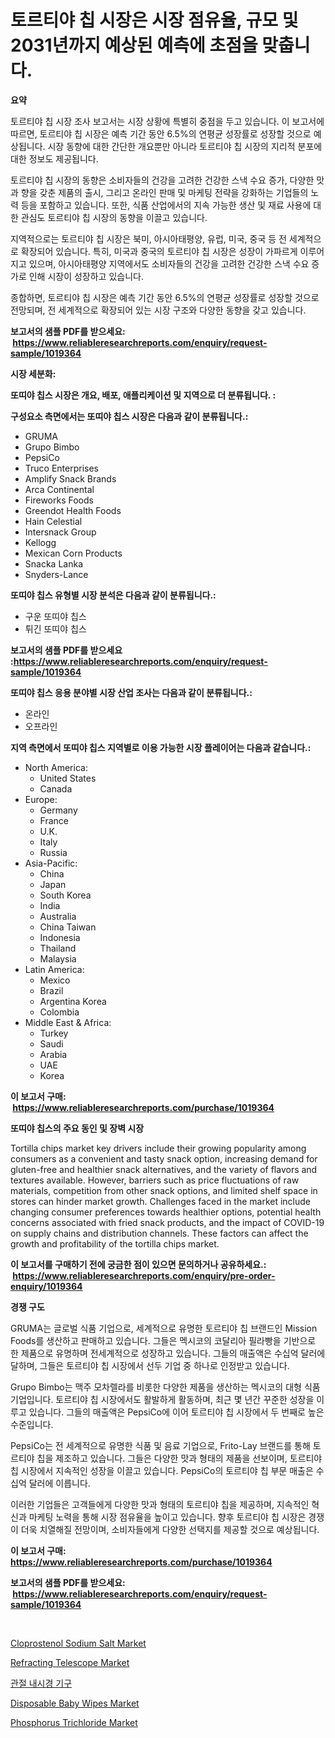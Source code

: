 <p><h1>토르티야 칩 시장은 시장 점유율, 규모 및 2031년까지 예상된 예측에 초점을 맞춥니다.</h1></p><p><strong>요약</strong></p>
<p><p>토르티야 칩 시장 조사 보고서는 시장 상황에 특별히 중점을 두고 있습니다.  이 보고서에 따르면, 토르티야 칩 시장은 예측 기간 동안 6.5%의 연평균 성장률로 성장할 것으로 예상됩니다. 시장 동향에 대한 간단한 개요뿐만 아니라 토르티야 칩 시장의 지리적 분포에 대한 정보도 제공됩니다.</p><p>토르티야 칩 시장의 동향은 소비자들의 건강을 고려한 건강한 스낵 수요 증가, 다양한 맛과 향을 갖춘 제품의 출시, 그리고 온라인 판매 및 마케팅 전략을 강화하는 기업들의 노력 등을 포함하고 있습니다. 또한, 식품 산업에서의 지속 가능한 생산 및 재료 사용에 대한 관심도 토르티야 칩 시장의 동향을 이끌고 있습니다.</p><p>지역적으로는 토르티야 칩 시장은 북미, 아시아태평양, 유럽, 미국, 중국 등 전 세계적으로 확장되어 있습니다. 특히, 미국과 중국의 토르티야 칩 시장은 성장이 가파르게 이루어지고 있으며, 아시아태평양 지역에서도 소비자들의 건강을 고려한 건강한 스낵 수요 증가로 인해 시장이 성장하고 있습니다.</p><p>종합하면, 토르티야 칩 시장은 예측 기간 동안 6.5%의 연평균 성장률로 성장할 것으로 전망되며, 전 세계적으로 확장되어 있는 시장 구조와 다양한 동향을 갖고 있습니다.</p></p>
<p><strong>보고서의 샘플 PDF를 받으세요: &nbsp;<a href="https://www.reliableresearchreports.com/enquiry/request-sample/1019364">https://www.reliableresearchreports.com/enquiry/request-sample/1019364</a></strong></p>
<p><strong>시장 세분화:</strong></p>
<p><strong> 또띠야 칩스 시장은 개요, 배포, 애플리케이션 및 지역으로 더 분류됩니다. :</strong></p>
<p><strong>구성요소 측면에서는 또띠야 칩스 시장은 다음과 같이 분류됩니다.:</strong></p>
<p><ul><li>GRUMA</li><li>Grupo Bimbo</li><li>PepsiCo</li><li>Truco Enterprises</li><li>Amplify Snack Brands</li><li>Arca Continental</li><li>Fireworks Foods</li><li>Greendot Health Foods</li><li>Hain Celestial</li><li>Intersnack Group</li><li>Kellogg</li><li>Mexican Corn Products</li><li>Snacka Lanka</li><li>Snyders-Lance</li></ul></p>
<p><strong> 또띠야 칩스 유형별 시장 분석은 다음과 같이 분류됩니다.:</strong></p>
<p><ul><li>구운 또띠야 칩스</li><li>튀긴 또띠야 칩스</li></ul></p>
<p><strong>보고서의 샘플 PDF를 받으세요 :<a href="https://www.reliableresearchreports.com/enquiry/request-sample/1019364">https://www.reliableresearchreports.com/enquiry/request-sample/1019364</a></strong></p>
<p><strong> 또띠야 칩스 응용 분야별 시장 산업 조사는 다음과 같이 분류됩니다.:</strong></p>
<p><ul><li>온라인</li><li>오프라인</li></ul></p>
<p><strong>지역 측면에서 또띠야 칩스 지역별로 이용 가능한 시장 플레이어는 다음과 같습니다.:</strong></p>
<p><ul>
    <li>
        North America:
        <ul>
            <li>United States</li>
            <li>Canada</li>
        </ul>
    </li>
    <li>
        Europe:
        <ul>
            <li>Germany</li>
            <li>France</li>
            <li>U.K.</li>
            <li>Italy</li>
            <li>Russia</li>
        </ul>
    </li>
    <li>
        Asia-Pacific:
        <ul>
            <li>China</li>
            <li>Japan</li>
            <li>South Korea</li>
            <li>India</li>
            <li>Australia</li>
            <li>China Taiwan</li>
            <li>Indonesia</li>
            <li>Thailand</li>
            <li>Malaysia</li>
        </ul>
    </li>
    <li>
        Latin America:
        <ul>
            <li>Mexico</li>
            <li>Brazil</li>
            <li>Argentina Korea</li>
            <li>Colombia</li>
        </ul>
    </li>
    <li>
        Middle East & Africa:
        <ul>
            <li>Turkey</li>
            <li>Saudi</li>
            <li>Arabia</li>
            <li>UAE</li>
            <li>Korea</li>
        </ul>
    </li>
    </ul></p>
<p><strong>이 보고서 구매: &nbsp;<a href="https://www.reliableresearchreports.com/purchase/1019364">https://www.reliableresearchreports.com/purchase/1019364</a></strong></p>
<p><strong>또띠야 칩스의 주요 동인 및 장벽 시장</strong></p>
<p><p>Tortilla chips market key drivers include their growing popularity among consumers as a convenient and tasty snack option, increasing demand for gluten-free and healthier snack alternatives, and the variety of flavors and textures available. However, barriers such as price fluctuations of raw materials, competition from other snack options, and limited shelf space in stores can hinder market growth. Challenges faced in the market include changing consumer preferences towards healthier options, potential health concerns associated with fried snack products, and the impact of COVID-19 on supply chains and distribution channels. These factors can affect the growth and profitability of the tortilla chips market.</p></p>
<p><strong>이 보고서를 구매하기 전에 궁금한 점이 있으면 문의하거나 공유하세요.: &nbsp;<a href="https://www.reliableresearchreports.com/enquiry/pre-order-enquiry/1019364">https://www.reliableresearchreports.com/enquiry/pre-order-enquiry/1019364</a></strong></p>
<p><strong>경쟁 구도</strong></p>
<p><p>GRUMA는 글로벌 식품 기업으로, 세계적으로 유명한 토르티야 칩 브랜드인 Mission Foods를 생산하고 판매하고 있습니다. 그들은 멕시코의 코달리아 필라빵을 기반으로 한 제품으로 유명하며 전세계적으로 성장하고 있습니다. 그들의 매출액은 수십억 달러에 달하며, 그들은 토르티야 칩 시장에서 선두 기업 중 하나로 인정받고 있습니다.</p><p>Grupo Bimbo는 맥주 모차렐라를 비롯한 다양한 제품을 생산하는 멕시코의 대형 식품 기업입니다. 토르티야 칩 시장에서도 활발하게 활동하며, 최근 몇 년간 꾸준한 성장을 이루고 있습니다. 그들의 매출액은 PepsiCo에 이어 토르티야 칩 시장에서 두 번째로 높은 수준입니다.</p><p>PepsiCo는 전 세계적으로 유명한 식품 및 음료 기업으로, Frito-Lay 브랜드를 통해 토르티야 칩을 제조하고 있습니다. 그들은 다양한 맛과 형태의 제품을 선보이며, 토르티야 칩 시장에서 지속적인 성장을 이끌고 있습니다. PepsiCo의 토르티야 칩 부문 매출은 수십억 달러에 이릅니다.</p><p>이러한 기업들은 고객들에게 다양한 맛과 형태의 토르티야 칩을 제공하며, 지속적인 혁신과 마케팅 노력을 통해 시장 점유율을 높이고 있습니다. 향후 토르티야 칩 시장은 경쟁이 더욱 치열해질 전망이며, 소비자들에게 다양한 선택지를 제공할 것으로 예상됩니다.</p></p>
<p><strong>이 보고서 구매: &nbsp; <a href="https://www.reliableresearchreports.com/purchase/1019364">https://www.reliableresearchreports.com/purchase/1019364</a></strong></p>
<p><strong>보고서의 샘플 PDF를 받으세요: &nbsp;<a href="https://www.reliableresearchreports.com/enquiry/request-sample/1019364">https://www.reliableresearchreports.com/enquiry/request-sample/1019364</a></strong><strong></strong></p>
<p>&nbsp;</p>
<p><p><a href="https://issuu.com/reportprime-2/docs/cloprostenol-sodium-salt-market-size-2030.pptx">Cloprostenol Sodium Salt Market</a></p><p><a href="https://full-wildebeest-80b.notion.site/Refracting-Telescope-Market-Size-Share-Trends-Analysis-Report-By-Material-By-Type-By-End-user--2d97beb448314a75b77ba051693e7be6">Refracting Telescope Market</a></p><p><a href="https://github.com/lkwggful07722/Market-Research-Report-List-1/blob/main/1850841189315.md">관절 내시경 기구</a></p><p><a href="https://view.publitas.com/reportprime-1/disposable-baby-wipes-market-size-reflecting-a-forecast-till-2030-market-by-type-by-application-and-by-geography/">Disposable Baby Wipes Market</a></p><p><a href="https://github.com/irfadac/Market-Research-Report-List-2/blob/main/phosphorus-trichloride-market.md">Phosphorus Trichloride Market</a></p></p>